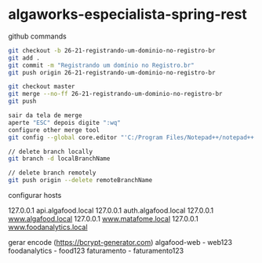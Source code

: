 # algaworks-especialista-spring-rest

github commands

```bash
git checkout -b 26-21-registrando-um-dominio-no-registro-br
git add .
git commit -m "Registrando um domínio no Registro.br"
git push origin 26-21-registrando-um-dominio-no-registro-br

git checkout master
git merge --no-ff 26-21-registrando-um-dominio-no-registro-br
git push

sair da tela de merge
aperte "ESC" depois digite ":wq"
configure other merge tool
git config --global core.editor "'C:/Program Files/Notepad++/notepad++.exe' -multiInst -notabbar -nosession -noPlugin"

// delete branch locally
git branch -d localBranchName

// delete branch remotely
git push origin --delete remoteBranchName
```

configurar hosts

127.0.0.1       api.algafood.local
127.0.0.1       auth.algafood.local
127.0.0.1       www.algafood.local
127.0.0.1       www.matafome.local
127.0.0.1       www.foodanalytics.local

gerar encode (https://bcrypt-generator.com)
algafood-web - web123
foodanalytics - food123
faturamento - faturamento123